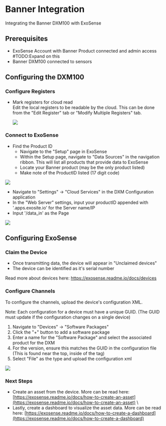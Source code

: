 # Banner Integration
Integrating the Banner DXM100 with ExoSense


## Prerequisites
- ExoSense Account with Banner Product connected and admin access #TODO:Expand on this
- Banner DXM100 connected to sensors

## Configuring the DXM100
### Configure Registers
- Mark registers for cloud read\
    Edit the local registers to be readable by the cloud. This can be done from the "Edit Register" tab or "Modify Multiple Registers" tab.
    
    ![](../../assets/Banner/DXM100_002.PNG)


### Connect to ExoSense

- Find the Product ID
    - Navigate to the "Setup" page in ExoSense
    - Within the Setup page, navigate to "Data Sources" in the navigation ribbon. This will list all products that provide data to ExoSense
    - Locate your Banner product (may be the only product listed)
    - Make note of the ProductID listed (17 digit code)

![](../../assets/Banner/ProductID.png)

- Navigate to "Settings" -> "Cloud Services" in the DXM Configuration application
- In the "Web Server" settings, input your productID appended with '.apps.exosite.io' for the Server name/IP
- Input '/data_in' as the Page

![](../../assets/Banner/DXM100_001.PNG)


## Configuring ExoSense
### Claim the Device
- Once transmitting data, the device will appear in "Unclaimed devices"
- The device can be identified as it's serial number

Read more about devices here: https://exosense.readme.io/docs/devices

### Configure Channels
To configure the channels, upload the device's configuration XML.

Note: Each configuration for a device must have a unique GUID. (The GUID must update if the configuration changes on a single device)

1. Navigate to "Devices" -> "Software Packages"
2. Click the "+" button to add a software package
3. Enter a name for the "Software Package" and select the associated product for the DXM
4. For the version, ensure this matches the GUID in the configuration file (This is found near the top, inside of the <info> tag)
5. Select "File" as the type and upload the configuration xml

![](../../assets/Banner/AddSoftwarePackage.png)

### Next Steps
- Create an asset from the device. More can be read here: [https://exosense.readme.io/docs/how-to-create-an-asset](https://exosense.readme.io/docs/how-to-create-an-asset) \
- Lastly, create a dashboard to visualize the asset data. More can be read here: [https://exosense.readme.io/docs/how-to-create-a-dashboard](https://exosense.readme.io/docs/how-to-create-a-dashboard)

